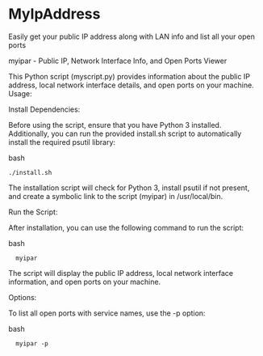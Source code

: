 # MyIpAddress
Easily get your public IP address along with LAN info and list all your open ports

myipar - Public IP, Network Interface Info, and Open Ports Viewer

This Python script (myscript.py) provides information about the public IP address, local network interface details, and open ports on your machine.
Usage:

  Install Dependencies:

  Before using the script, ensure that you have Python 3 installed. Additionally, you can run the provided install.sh script to automatically install the required psutil library:

  bash

    ./install.sh

The installation script will check for Python 3, install psutil if not present, and create a symbolic link to the script (myipar) in /usr/local/bin.

Run the Script:

After installation, you can use the following command to run the script:

bash

      myipar

The script will display the public IP address, local network interface information, and open ports on your machine.

Options:

  To list all open ports with service names, use the -p option:

  bash

      myipar -p



